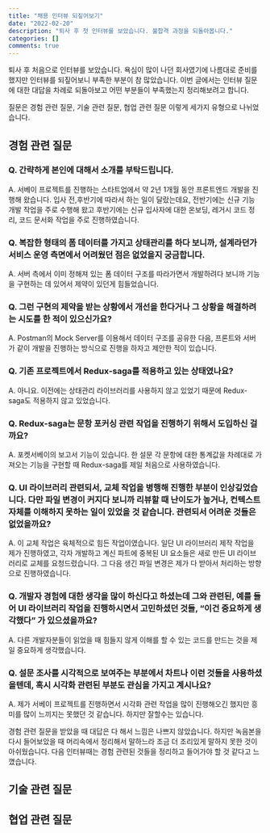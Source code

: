 ```yaml
---
title: "채용 인터뷰 되짚어보기"
date: "2022-02-20"
description: "퇴사 후 첫 인터뷰를 보았습니다. 불합격 과정을 되돌아봅니다."
categories: []
comments: true
---
```


퇴사 후 처음으로 인터뷰를 보았습니다. 욕심이 많이 나던 회사였기에 나름대로 준비를 했지만 인터뷰를 되짚어보니 부족한 부분이 참 많았습니다. 이번 글에서는 인터뷰 질문에 대한 대답을 차례로 되돌아보고 어떤 부분들이 부족했는지 정리해보려고 합니다.

질문은 경험 관련 질문, 기술 관련 질문, 협업 관련 질문 이렇게 세가지 유형으로 나뉘었습니다.

## 경험 관련 질문

### Q. 간략하게 본인에 대해서 소개를 부탁드립니다.
A. 서베이 프로젝트를 진행하는 스타트업에서 약 2년 1개월 동안 프론트엔드 개발을 진행해 왔습니다. 입사 전,후반기에 따라서 하는 일이 달랐는데요, 전반기에는 신규 기능 개발 작업을 주로 수행해 왔고 후반기에는 신규 입사자에 대한 온보딩, 레거시 코드 정리, 코드 문서화 작업을 주로 진행하였습니다.

### Q. 복잡한 형태의 폼 데이터를 가지고 상태관리를 하다 보니까, 설계라던가 서비스 운영 측면에서 어려웠던 점은 없었을지 궁금합니다.
A. 서버 측에서 이미 정해져 있는 폼 데이터 구조를 따라가면서 개발하려다 보니까 기능을 구현하는 데 있어서 제약이 있던게 힘들었습니다.

### Q. 그런 구현의 제약을 받는 상황에서 개선을 한다거나 그 상황을 해결하려는 시도를 한 적이 있으신가요?
A. Postman의 Mock Server를 이용해서 데이터 구조를 공유한 다음, 프론트와 서버가 같이 개발을 진행하는 방식으로 진행을 하자고 제안한 적이 있습니다.

### Q. 기존 프로젝트에서 Redux-saga를 적용하고 있는 상태였나요?
A. 아니요. 이전에는 상태관리 라이브러리를 사용하지 않고 있었기 때문에 Redux-saga도 적용하지 않고 있었습니다.

### Q. Redux-saga는 문항 포커싱 관련 작업을 진행하기 위해서 도입하신 걸까요?
A. 포켓서베이의 보고서 기능이 있습니다. 한 설문 각 문항에 대한 통계값을 차례대로 가져오는 기능을 구현할 때 Redux-saga를 제일 처음으로 사용하였습니다.

### Q. UI 라이브러리 관련되서, 교체 작업을 병행해 진행한 부분이 인상깊었습니다. 다만 파일 변경이 커지다 보니까 리뷰할 때 난이도가 높거나, 컨텍스트 자체를 이해하지 못하는 일이 있었을 것 같습니다. 관련되서 어려운 것들은 없었을까요?
A. 이 교체 작업은 육체적으로 힘든 작업이였습니다. 일단 UI 라이브러리 제작 작업을 제가 진행하였고, 각자 개발하고 계신 파트에 중복된 UI 요소들은 새로 만든 UI 라이브러리로 교체를 요청드렸습니다. 그 다음 생긴 파일 변경은 제가 다 받아서 처리하는 방향으로 진행하였습니다.

### Q. 개발자 경험에 대한 생각을 많이 하신다고 하셨는데 그와 관련된, 예를 들어 UI 라이브러리 작업을 진행하시면서 고민하셨던 것들, “이건 중요하게 생각했다” 가 있으셨을까요?
A. 다른 개발자분들이 읽었을 때 힘들지 않게 이해를 할 수 있는 코드를 만드는 것을 제일 중요하게 생각했습니다.

### Q. 설문 조사를 시각적으로 보여주는 부분에서 차트나 이런 것들을 사용하셨을텐데, 혹시 시각화 관련된 부분도 관심을 가지고 계시나요?
A. 제가 서베이 프로젝트를 진행하면서 시각화 관련 작업을 많이 진행해오긴 했지만 흥미를 많이 느끼지는 못했던 것 같습니다. 하지만 잘할수는 있습니다.

경험 관련 질문을 받았을 때 대답은 다 해서 느낌은 나쁘지 않았습니다. 하지만 녹음본을 다시 들어보았을 때 머리속에서 정리해서 말하느라 조금 더 조리있게 말하지 못한 것이 아쉬웠습니다. 다음 인터뷰때는 경험 관련된 것들을 정리하고 들어가야 할 것 같다고 느꼈습니다.

## 기술 관련 질문

## 협업 관련 질문

